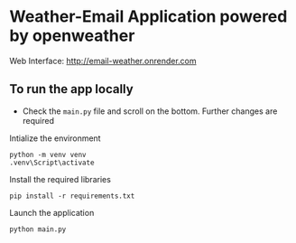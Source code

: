 # Weather-Email Application powered by openweather

Web Interface: http://email-weather.onrender.com

## To run the app locally

 - Check the `main.py` file and scroll on the bottom. Further changes are required

Intialize the environment
```
python -m venv venv
.venv\Script\activate
```

Install the required libraries
```
pip install -r requirements.txt
```
Launch the application
```
python main.py
```
